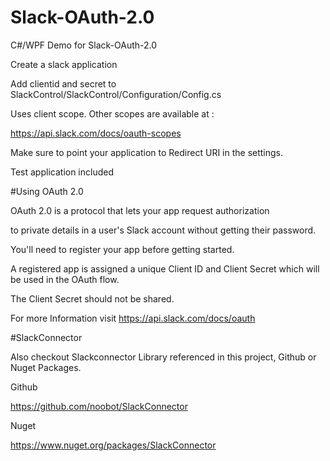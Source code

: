 # Slack-OAuth-2.0
C#/WPF Demo for Slack-OAuth-2.0

Create a slack application 

Add clientid and secret to SlackControl/SlackControl/Configuration/Config.cs

Uses client scope. Other scopes are available at :

https://api.slack.com/docs/oauth-scopes

Make sure to point your application to Redirect URI in the settings.

Test application included 

#Using OAuth 2.0

OAuth 2.0 is a protocol that lets your app request authorization 

to private details in a user's Slack account without getting their password.

You'll need to register your app before getting started. 

A registered app is assigned a unique Client ID and Client Secret which will be used in the OAuth flow. 

The Client Secret should not be shared.

For more Information visit
https://api.slack.com/docs/oauth

#SlackConnector

Also checkout Slackconnector Library referenced in this project, Github or Nuget Packages. 

Github

https://github.com/noobot/SlackConnector

Nuget

https://www.nuget.org/packages/SlackConnector
